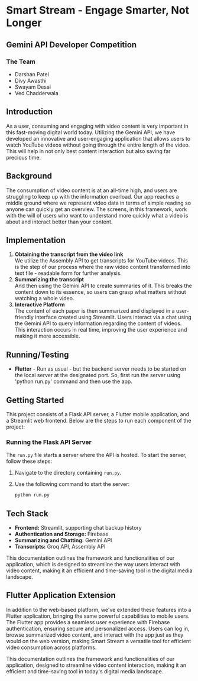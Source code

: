 # Smart Stream - Engage Smarter, Not Longer

## Gemini API Developer Competition

### The Team
- Darshan Patel
- Divy Awasthi
- Swayam Desai
- Ved Chadderwala

## Introduction
As a user, consuming and engaging with video content is very important in this fast-moving digital world today. Utilizing the Gemini API, we have developed an innovative and user-engaging application that allows users to watch YouTube videos without going through the entire length of the video. This will help in not only best content interaction but also saving far precious time.

## Background
The consumption of video content is at an all-time high, and users are struggling to keep up with the information overload. Our app reaches a middle ground where we represent video data in terms of simple reading so anyone can quickly get an overview. The screens, in this framework, work with the will of users who want to understand more quickly what a video is about and interact better than your content.

## Implementation
1. **Obtaining the transcript from the video link**  
   We utilize the Assembly API to get transcripts for YouTube videos. This is the step of our process where the raw video content transformed into text file - readable form for further analysis.
2. **Summarizing the transcript**  
   And then using the Gemini API to create summaries of it. This breaks the content down to its essence, so users can grasp what matters without watching a whole video.
3. **Interactive Platform**  
   The content of each paper is then summarized and displayed in a user-friendly interface created using Streamlit. Users interact via a chat using the Gemini API to query information regarding the content of videos. This interaction occurs in real time, improving the user experience and making it more accessible.

## Running/Testing
- **Flutter** - Run as usual - but the backend server needs to be started on the local server at the designated port. So, first run the server using 'python run.py' command and then use the app.

## Getting Started

This project consists of a Flask API server, a Flutter mobile application, and a Streamlit web frontend. Below are the steps to run each component of the project:

### Running the Flask API Server

The `run.py` file starts a server where the API is hosted. To start the server, follow these steps:

1. Navigate to the directory containing `run.py`.
2. Use the following command to start the server:

   ```bash
   python run.py

## Tech Stack
- **Frontend:** Streamlit, supporting chat backup history
- **Authentication and Storage:** Firebase
- **Summarizing and Chatting:** Gemini API
- **Transcripts:** Groq API, Assembly API

This documentation outlines the framework and functionalities of our application, which is designed to streamline the way users interact with video content, making it an efficient and time-saving tool in the digital media landscape.

## Flutter Application Extension

In addition to the web-based platform, we've extended these features into a Flutter application, bringing the same powerful capabilities to mobile users. The Flutter app provides a seamless user experience with Firebase authentication, ensuring secure and personalized access. Users can log in, browse summarized video content, and interact with the app just as they would on the web version, making Smart Stream a versatile tool for efficient video consumption across platforms.

This documentation outlines the framework and functionalities of our application, designed to streamline video content interaction, making it an efficient and time-saving tool in today's digital media landscape.
